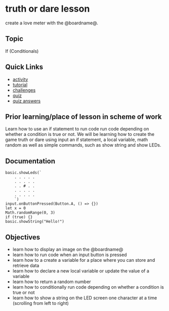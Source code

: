 # truth or dare lesson

create a love meter with the @boardname@.



## Topic

If (Conditionals)

## Quick Links

* [activity](/lessons/truth-or-dare/activity)
* [tutorial](/lessons/truth-or-dare/tutorial)
* [challenges](/lessons/truth-or-dare/challenges)
* [quiz](/lessons/truth-or-dare/quiz)
* [quiz answers](/lessons/truth-or-dare/quiz-answers)

## Prior learning/place of lesson in scheme of work

Learn how to use an if statement to run code run code depending on whether a condition is true or not. We will be learning how to create the game truth or dare using input an if statement, a local variable, math random as well as simple commands, such as show string and show LEDs.

## Documentation

```cards
basic.showLeds(`
    . . . . .
    . . . . .
    . . # . .
    . . . . .
    . . . . .
    `)
input.onButtonPressed(Button.A, () => {})
let x = 0
Math.randomRange(0, 3)
if (true) {}
basic.showString("Hello!")
```

## Objectives

* learn how to display an image on the @boardname@
* learn how to run code when an input button is pressed
* learn how to a create a variable for a place where you can store and retrieve data
* learn how to declare a new local variable or update the value of a variable
* learn how to return a random number
* learn how to conditionally run code depending on whether a condition is true or not
* learn how to show a string on the LED screen one character at a time (scrolling from left to right)
